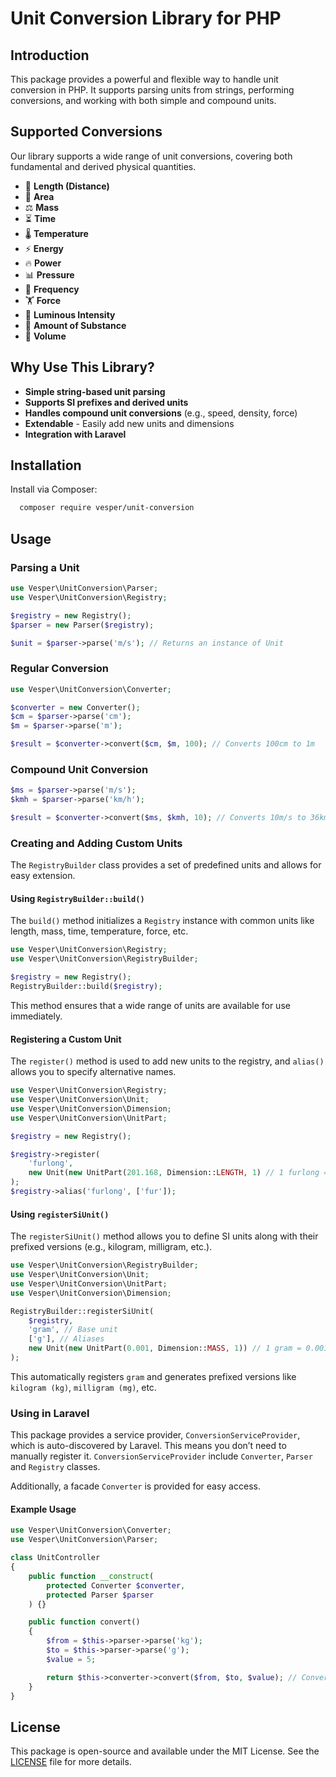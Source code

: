 # Unit Conversion Library for PHP

## Introduction

This package provides a powerful and flexible way to handle unit conversion in PHP. It supports parsing units from strings, performing conversions, and working with both simple and compound units.

## Supported Conversions

Our library supports a wide range of unit conversions, covering both fundamental and derived physical quantities.

- 📏 **Length (Distance)**
- 📐 **Area**
- ⚖️ **Mass**
- ⏳ **Time**
- 🌡 **Temperature**
- ⚡ **Energy**
- 🔥 **Power**
- 📊 **Pressure**
- 📡 **Frequency**
- 🏋️ **Force**
- 🔆 **Luminous Intensity**
- 🧪 **Amount of Substance**
- 🥤 **Volume**
## Why Use This Library?

- **Simple string-based unit parsing**
- **Supports SI prefixes and derived units**
- **Handles compound unit conversions** (e.g., speed, density, force)
- **Extendable** - Easily add new units and dimensions
- **Integration with Laravel**

## Installation

Install via Composer:

```sh
  composer require vesper/unit-conversion
```

## Usage

### Parsing a Unit

```php
use Vesper\UnitConversion\Parser;
use Vesper\UnitConversion\Registry;

$registry = new Registry();
$parser = new Parser($registry);

$unit = $parser->parse('m/s'); // Returns an instance of Unit
```

### Regular Conversion

```php
use Vesper\UnitConversion\Converter;

$converter = new Converter();
$cm = $parser->parse('cm');
$m = $parser->parse('m');

$result = $converter->convert($cm, $m, 100); // Converts 100cm to 1m
```

### Compound Unit Conversion

```php
$ms = $parser->parse('m/s');
$kmh = $parser->parse('km/h');

$result = $converter->convert($ms, $kmh, 10); // Converts 10m/s to 36km/h
```

### Creating and Adding Custom Units

The `RegistryBuilder` class provides a set of predefined units and allows for easy extension.

#### Using `RegistryBuilder::build()`

The `build()` method initializes a `Registry` instance with common units like length, mass, time, temperature, force, etc.

```php
use Vesper\UnitConversion\Registry;
use Vesper\UnitConversion\RegistryBuilder;

$registry = new Registry();
RegistryBuilder::build($registry);
```

This method ensures that a wide range of units are available for use immediately.

#### Registering a Custom Unit

The `register()` method is used to add new units to the registry, and `alias()` allows you to specify alternative names.

```php
use Vesper\UnitConversion\Registry;
use Vesper\UnitConversion\Unit;
use Vesper\UnitConversion\Dimension;
use Vesper\UnitConversion\UnitPart;

$registry = new Registry();

$registry->register(
    'furlong',
    new Unit(new UnitPart(201.168, Dimension::LENGTH, 1) // 1 furlong = 201.168 meter
);
$registry->alias('furlong', ['fur']);
```

#### Using `registerSiUnit()`

The `registerSiUnit()` method allows you to define SI units along with their prefixed versions (e.g., kilogram, milligram, etc.).

```php
use Vesper\UnitConversion\RegistryBuilder;
use Vesper\UnitConversion\Unit;
use Vesper\UnitConversion\UnitPart;
use Vesper\UnitConversion\Dimension;

RegistryBuilder::registerSiUnit(
    $registry,
    'gram', // Base unit
    ['g'], // Aliases
    new Unit(new UnitPart(0.001, Dimension::MASS, 1)) // 1 gram = 0.001 kilogram
);
```

This automatically registers `gram` and generates prefixed versions like `kilogram (kg)`, `milligram (mg)`, etc.

### Using in Laravel

This package provides a service provider, `ConversionServiceProvider`, which is auto-discovered by Laravel. This means you don’t need to manually register it.
`ConversionServiceProvider` include `Converter`, `Parser` and `Registry` classes.

Additionally, a facade `Converter` is provided for easy access.

#### Example Usage

```php
use Vesper\UnitConversion\Converter;
use Vesper\UnitConversion\Parser;

class UnitController
{
    public function __construct(
        protected Converter $converter,
        protected Parser $parser
    ) {}

    public function convert()
    {
        $from = $this->parser->parse('kg');
        $to = $this->parser->parse('g');
        $value = 5;

        return $this->converter->convert($from, $to, $value); // Converts 5kg to 5000g
    }
}
```

## License

This package is open-source and available under the MIT License. See the [LICENSE](./LICENSE) file for more details.

